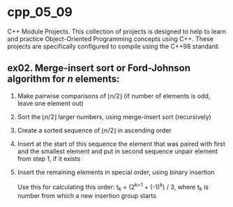 # cpp_05_09
C++ Module Projects. This collection of projects is designed to help to learn and practice Object-Oriented Programming concepts using C++. These projects are specifically configured to compile using the C++98 standard.

## ex02. Merge-insert sort or Ford-Johnson algorithm for _n_ elements:
1. Make pairwise comparisons of ⌊n/2⌋ (if number of elements is odd, leave one element out)
2. Sort the ⌊n/2⌋ larger numbers, using merge-insert sort (recursively)
3. Create a sorted sequence of ⌊n/2⌋ in ascending order
4. Insert at the start of this sequence the element that was paired with first and the smallest element
  and put in second sequence unpair element from step 1, if it exists
5. Insert the remaining elements in special order, using binary insertion

   Use this for calculating this order:
     t<sub>k</sub> = (2<sup>k+1</sup> + (-1)<sup>k</sup>) / 3,
     where t<sub>k</sub> is number from which a new insertion group starts
